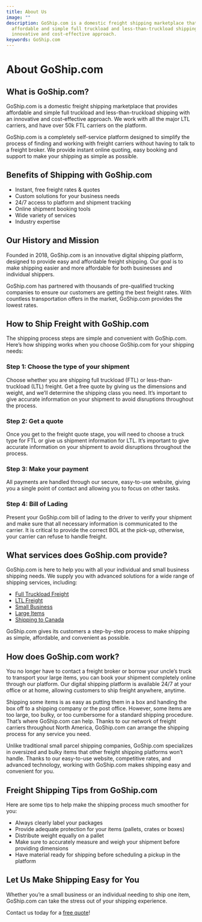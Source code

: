 ```yaml
---
title: About Us
image: ""
description: GoShip.com is a domestic freight shipping marketplace that provides
  affordable and simple full truckload and less-than-truckload shipping with an
  innovative and cost-effective approach.
keywords: GoShip.com
---
```

# About GoShip.com

## What is GoShip.com?

GoShip.com is a domestic freight shipping marketplace that provides affordable and simple full truckload and less-than-truckload shipping with an innovative and cost-effective approach. We work with all the major LTL carriers, and have over 50k FTL carriers on the platform.

GoShip.com is a completely self-service platform designed to simplify the process of finding and working with freight carriers without having to talk to a freight broker. We provide instant online quoting, easy booking and support to make your shipping as simple as possible.

## Benefits of Shipping with GoShip.com

* Instant, free freight rates & quotes
* Custom solutions for your business needs
* 24/7 access to platform and shipment tracking
* Online shipment booking tools
* Wide variety of services
* Industry expertise

## Our History and Mission

Founded in 2018, GoShip.com is an innovative digital shipping platform, designed to provide easy and affordable freight shipping. Our goal is to make shipping easier and more affordable for both businesses and individual shippers.

GoShip.com has partnered with thousands of pre-qualified trucking companies to ensure our customers are getting the best freight rates. With countless transportation offers in the market, GoShip.com provides the lowest rates.

## How to Ship Freight with GoShip.com

The shipping process steps are simple and convenient with GoShip.com. Here’s how shipping works when you choose GoShip.com for your shipping needs:

### Step 1: Choose the type of your shipment

Choose whether you are shipping full truckload (FTL) or less-than-truckload (LTL) freight. Get a free quote by giving us the dimensions and weight, and we’ll determine the shipping class you need. It’s important to give accurate information on your shipment to avoid disruptions throughout the process.

### Step 2: Get a quote

Once you get to the freight quote stage, you will need to choose a truck type for FTL or give us shipment information for LTL. It’s important to give accurate information on your shipment to avoid disruptions throughout the process.

### Step 3: Make your payment

All payments are handled through our secure, easy-to-use website, giving you a single point of contact and allowing you to focus on other tasks.

### Step 4: Bill of Lading

Present your GoShip.com bill of lading to the driver to verify your shipment and make sure that all necessary information is communicated to the carrier. It is critical to provide the correct BOL at the pick-up, otherwise, your carrier can refuse to handle freight.

## What services does GoShip.com provide?

GoShip.com is here to help you with all your individual and small business shipping needs. We supply you with advanced solutions for a wide range of shipping services, including:

* [Full Truckload Freight](https://www.goship.com/shipping-services/truckload-freight-shipping/)
* [LTL Freight](https://www.goship.com/shipping-services/ltl-freight-shipping/)
* [Small Business](https://www.goship.com/shipping-services/small-business-shipping/)
* [Large Items](https://www.goship.com/shipping-services/large-item-shipping/)
* [Shipping to Canada](https://www.goship.com/shipping-services/international-shipping/)

GoShip.com gives its customers a step-by-step process to make shipping as simple, affordable, and convenient as possible.

## How does GoShip.com work?

You no longer have to contact a freight broker or borrow your uncle’s truck to transport your large items, you can book your shipment completely online through our platform. Our digital shipping platform is available 24/7 at your office or at home, allowing customers to ship freight anywhere, anytime.

Shipping some items is as easy as putting them in a box and handing the box off to a shipping company or the post office. However, some items are too large, too bulky, or too cumbersome for a standard shipping procedure. That’s where GoShip.com can help. Thanks to our network of freight carriers throughout North America, GoShip.com can arrange the shipping process for any service you need.

Unlike traditional small parcel shipping companies, GoShip.com specializes in oversized and bulky items that other freight shipping platforms won’t handle. Thanks to our easy-to-use website, competitive rates, and advanced technology, working with GoShip.com makes shipping easy and convenient for you.

## Freight Shipping Tips from GoShip.com

Here are some tips to help make the shipping process much smoother for you:

* Always clearly label your packages
* Provide adequate protection for your items (pallets, crates or boxes)
* Distribute weight equally on a pallet
* Make sure to accurately measure and weigh your shipment before providing dimensions
* Have material ready for shipping before scheduling a pickup in the platform

## Let Us Make Shipping Easy for You

Whether you’re a small business or an individual needing to ship one item, GoShip.com can take the stress out of your shipping experience.

Contact us today for a [free quote](https://www.goship.com/)!
